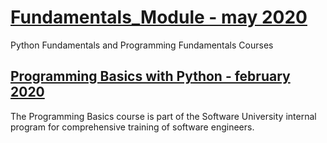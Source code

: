 # [Fundamentals_Module - may 2020](https://softuni.bg/trainings/2833/python-fundamentals-may-2020)
Python Fundamentals and Programming Fundamentals Courses

## [Programming Basics with Python - february 2020](https://softuni.bg/trainings/2777/programming-basics-with-python-february-2020)
The Programming Basics course is part of the Software University internal program for comprehensive training of software engineers.
